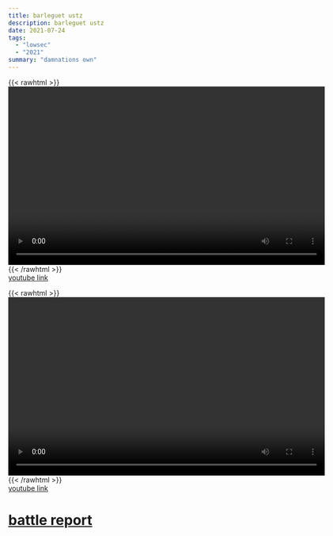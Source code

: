 ```yaml
---
title: barleguet ustz
description: barleguet ustz
date: 2021-07-24
tags:
  - "lowsec"
  - "2021"
summary: "damnations own"
---
```


{{< rawhtml >}}<video width="640" height="360" controls>
<source src="https://crowdfile.net/snuffed/barleguet-damnations-1.mp4" type="video/mp4">
Your browser does not support the video tag.</video>{{< /rawhtml >}}  
[youtube link](http://www.youtube.com/watch?v=fIgVitZ4BtU)

{{< rawhtml >}}<video width="640" height="360" controls>
<source src="https://crowdfile.net/snuffed/barleguet-damnations-2.mp4" type="video/mp4">
Your browser does not support the video tag.</video>{{< /rawhtml >}}  
[youtube link](https://www.youtube.com/watch?v=Z_JuGzmIbtY)

# [battle report](https://br.evetools.org/related/30003819/202107240500)
